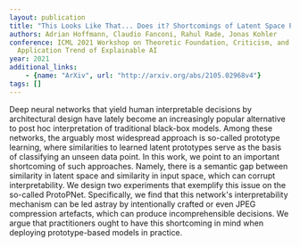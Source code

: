 ```yaml
---
layout: publication
title: "This Looks Like That... Does it? Shortcomings of Latent Space Prototype Interpretability in Deep Networks"
authors: Adrian Hoffmann, Claudio Fanconi, Rahul Rade, Jonas Kohler
conference: ICML 2021 Workshop on Theoretic Foundation, Criticism, and
  Application Trend of Explainable AI
year: 2021
additional_links: 
    - {name: "ArXiv", url: "http://arxiv.org/abs/2105.02968v4"}
tags: []
---
```

Deep neural networks that yield human interpretable decisions by
architectural design have lately become an increasingly popular alternative to
post hoc interpretation of traditional black-box models. Among these networks,
the arguably most widespread approach is so-called prototype learning, where
similarities to learned latent prototypes serve as the basis of classifying an
unseen data point. In this work, we point to an important shortcoming of such
approaches. Namely, there is a semantic gap between similarity in latent space
and similarity in input space, which can corrupt interpretability. We design
two experiments that exemplify this issue on the so-called ProtoPNet.
Specifically, we find that this network's interpretability mechanism can be led
astray by intentionally crafted or even JPEG compression artefacts, which can
produce incomprehensible decisions. We argue that practitioners ought to have
this shortcoming in mind when deploying prototype-based models in practice.
